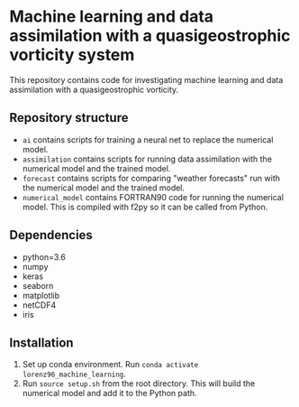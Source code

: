 # Machine learning and data assimilation with a quasigeostrophic vorticity system

This repository contains code for investigating machine learning and data assimilation with a quasigeostrophic vorticity.

## Repository structure

- `ai` contains scripts for training a neural net to replace the numerical model.
- `assimilation` contains scripts for running data assimilation with the numerical model and the trained model.
- `forecast` contains scripts for comparing "weather forecasts" run with the numerical model and the trained model.
- `numerical_model` contains FORTRAN90 code for running the numerical model. This is compiled with f2py so it can be called from Python.

## Dependencies
- python=3.6
- numpy
- keras
- seaborn
- matplotlib
- netCDF4
- iris

## Installation

1. Set up conda environment. Run `conda activate lorenz96_machine_learning`.
2. Run `source setup.sh` from the root directory. This will build the numerical model and add it to the Python path.
